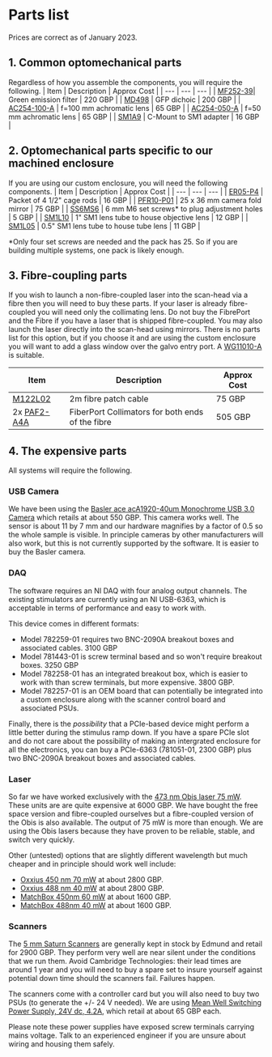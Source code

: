 # Parts list

Prices are correct as of January 2023.

## 1. Common optomechanical parts
Regardless of how you assemble the components, you will require the following.
| Item | Description | Approx Cost |
| --- | --- | --- |
| [MF252-39](https://www.thorlabs.com/thorproduct.cfm?partnumber=MF525-39)| Green emission filter | 220 GBP |
| [MD498](https://www.thorlabs.com/thorproduct.cfm?partnumber=MD498) | GFP dichoic | 200 GBP |
| [AC254-100-A](https://www.thorlabs.com/thorproduct.cfm?partnumber=AC254-100-A) | f=100 mm achromatic lens | 65 GBP |
| [AC254-050-A](https://www.thorlabs.com/thorproduct.cfm?partnumber=AC254-050-A) | f=50 mm achromatic lens | 65 GBP |
| [SM1A9](https://www.thorlabs.com/thorproduct.cfm?partnumber=SM1A9) | C-Mount to SM1 adapter | 16 GBP |

## 2. Optomechanical parts specific to our machined enclosure
If you are using our custom enclosure, you will need the following components.
| Item | Description | Approx Cost |
| --- | --- | --- |
| [ER05-P4](https://www.thorlabs.com/thorproduct.cfm?partnumber=ER05-P4) | Packet of 4 1/2" cage rods | 16 GBP |
| [PFR10-P01](https://www.thorlabs.com/thorproduct.cfm?partnumber=PFR10-P01) | 25 x 36 mm camera fold mirror | 75 GBP |
| [SS6MS6](https://www.thorlabs.com/thorproduct.cfm?partnumber=SS6MS6) | 6 mm M6 set screws* to plug adjustment holes | 5 GBP |
| [SM1L10](https://www.thorlabs.com/thorproduct.cfm?partnumber=SM1L10) | 1" SM1 lens tube to house objective lens | 12 GBP |
| [SM1L05](https://www.thorlabs.com/thorproduct.cfm?partnumber=SM1L05) | 0.5" SM1 lens tube to house tube lens | 11 GBP |

*Only four set screws are needed and the pack has 25. So if you are building multiple systems, one pack is likely enough.


## 3. Fibre-coupling parts
If you wish to launch a non-fibre-coupled laser into the scan-head via a fibre then you will need to buy these parts.
If your laser is already fibre-coupled you will need only the collimating lens.
Do not buy the FibrePort and the Fibre if you have a laser that is shipped fibre-coupled.
You may also launch the laser directly into the scan-head using mirrors.
There is no parts list for this option, but if you choose it and are using the custom enclosure you will want to add a glass window over the galvo entry port. A [WG11010-A](https://www.thorlabs.com/thorproduct.cfm?partnumber=WG11010-A) is suitable.

| Item | Description | Approx Cost |
| --- | --- | --- |
| [M122L02](https://www.thorlabs.com/thorproduct.cfm?partnumber=M122L02) | 2m fibre patch cable | 75 GBP |
| 2x [PAF2-A4A](https://www.thorlabs.com/thorproduct.cfm?partnumber=PAF2-A4A)| FiberPort Collimators for both ends of the fibre | 505 GBP |


## 4. The expensive parts
All systems will require the following.

### USB Camera
We have been using the [Basler ace acA1920-40um Monochrome USB 3.0 Camera](https://www.edmundoptics.co.uk/p/basler-ace-aca1920-40um-monochrome-usb-30-camera/3421/) which retails at about 550 GBP.
This camera works well.
The sensor is about 11 by 7 mm and our hardware magnifies by a factor of 0.5 so the whole sample is visible.
In principle cameras by other manufacturers will also work, but this is not currently supported by the software.
It is easier to buy the Basler camera.


### DAQ
The software requires an NI DAQ with four analog output channels.
The existing stimulators are currently using an NI USB-6363, which is acceptable in terms of performance and easy to work with.

This device comes in different formats:
* Model 782259-01 requires two BNC-2090A breakout boxes and associated cables. 3100 GBP
* Model 781443-01 is screw terminal based and so won't require breakout boxes. 3250 GBP
* Model 782258-01 has an integrated breakout box, which is easier to work with than screw terminals, but more expensive. 3800 GBP.
* Model  782257-01 is an OEM board that can potentially be integrated into a custom enclosure along with the scanner control board and associated PSUs.

Finally, there is the *possibility* that a PCIe-based device might perform a little better during the stimulus ramp down.
If you have a spare PCIe slot and do not care about the possibility of making an intergrated enclosure for all the electronics, you can buy a PCIe-6363 (781051-01, 2300 GBP) plus two BNC-2090A breakout boxes and associated cables.


### Laser
So far we have worked exclusively with the [473 nm Obis laser 75 mW](https://coherentinc.force.com/Coherent/1185052?cclcl=en_US).
These units are are quite expensive at 6000 GBP.
We have bought the free space version and fibre-coupled ourselves but a fibre-coupled version of the
Obis is also available.
The output of 75 mW is more than enough.
We are using the Obis lasers because they have proven to be reliable, stable, and switch very quickly.

Other (untested) options that are slightly different wavelength but much cheaper and in principle should work well include:
* [Oxxius 450 nm 70 mW](https://www.oxxius.com/products/lbx-405-5/) at about 2800 GBP.
* [Oxxius 488 nm 40 mW](https://www.oxxius.com/products/lbx-488/) at about 2800 GBP.
* [MatchBox 450nm 60 mW](https://integratedoptics.com/cw-lasers/450-nm-lasers/450-nm-laser-diode;-free-space) at about 1600 GBP.
* [MatchBox 488nm 40 mW](https://integratedoptics.com/cw-lasers/488-nm-lasers/488-nm-laser-diode;-free-space) at about 1600 GBP.


### Scanners
The [5 mm Saturn Scanners](https://www.edmundoptics.co.uk/p/5mm-aperture-protected-silver-saturn-5b-dual-axis-galvanometer-scanner/44527/) are generally kept in stock by Edmund and retail for 2900 GBP.
They perform very well are near silent under the conditions that we run them.
Avoid Cambridge Technologies: their lead times are around 1 year and you will need to buy a spare set to insure yourself against potential down time should the scanners fail.
Failures happen.

The scanners come with a controller card but you will also need to buy two PSUs (to generate the +/- 24 V needed).
We are using [Mean Well Switching Power Supply, 24V dc, 4.2A](https://uk.rs-online.com/web/p/switching-power-supplies/8157450), which retail at about 65 GBP each.

Please note these power supplies have exposed screw terminals carrying mains voltage.
Talk to an experienced engineer if you are unsure about wiring and housing them safely.
